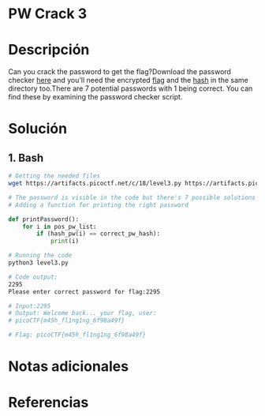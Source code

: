 # PW Crack 3

# Descripción 
Can you crack the password to get the flag?Download the password checker [here](https://artifacts.picoctf.net/c/18/level3.py) and you'll need the encrypted [flag](https://artifacts.picoctf.net/c/18/level3.flag.txt.enc) and the [hash](https://artifacts.picoctf.net/c/18/level3.hash.bin) in the same directory too.There are 7 potential passwords with 1 being correct. You can find these by examining the password checker script.
# Solución 
## 1. Bash

``` bash
# Getting the needed files
wget https://artifacts.picoctf.net/c/18/level3.py https://artifacts.picoctf.net/c/18/level3.flag.txt.enc https://artifacts.picoctf.net/c/18/level3.hash.bin

# The password is visible in the code but there's 7 possible solutions 
# Adding a function for printing the right password 
```

``` python
def printPassword():
	for i in pos_pw_list:
		if (hash_pw(i) == correct_pw_hash):
			print(i)
```

``` bash 
# Running the code
python3 level3.py

# Code output: 
2295
Please enter correct password for flag:2295

# Input:2295 
# Output: Welcome back... your flag, user:
# picoCTF{m45h_fl1ng1ng_6f98a49f}

# Flag: picoCTF{m45h_fl1ng1ng_6f98a49f}
```
# Notas adicionales 

# Referencias 
